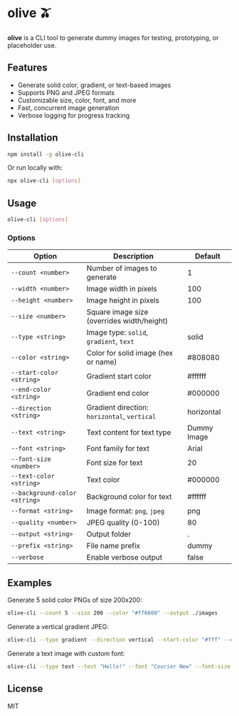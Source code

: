 # olive 🫒

**olive** is a CLI tool to generate dummy images for testing, prototyping, or placeholder use.

## Features

- Generate solid color, gradient, or text-based images
- Supports PNG and JPEG formats
- Customizable size, color, font, and more
- Fast, concurrent image generation
- Verbose logging for progress tracking

## Installation

```sh
npm install -g olive-cli
```

Or run locally with:

```sh
npx olive-cli [options]
```

## Usage

```sh
olive-cli [options]
```

### Options

| Option                        | Description                                  | Default     |
| ----------------------------- | -------------------------------------------- | ----------- |
| `--count <number>`            | Number of images to generate                 | 1           |
| `--width <number>`            | Image width in pixels                        | 100         |
| `--height <number>`           | Image height in pixels                       | 100         |
| `--size <number>`             | Square image size (overrides width/height)   |             |
| `--type <string>`             | Image type: `solid`, `gradient`, `text`      | solid       |
| `--color <string>`            | Color for solid image (hex or name)          | #808080     |
| `--start-color <string>`      | Gradient start color                         | #ffffff     |
| `--end-color <string>`        | Gradient end color                           | #000000     |
| `--direction <string>`        | Gradient direction: `horizontal`, `vertical` | horizontal  |
| `--text <string>`             | Text content for text type                   | Dummy Image |
| `--font <string>`             | Font family for text                         | Arial       |
| `--font-size <number>`        | Font size for text                           | 20          |
| `--text-color <string>`       | Text color                                   | #000000     |
| `--background-color <string>` | Background color for text                    | #ffffff     |
| `--format <string>`           | Image format: `png`, `jpeg`                  | png         |
| `--quality <number>`          | JPEG quality (0-100)                         | 80          |
| `--output <string>`           | Output folder                                | .           |
| `--prefix <string>`           | File name prefix                             | dummy       |
| `--verbose`                   | Enable verbose output                        | false       |

## Examples

Generate 5 solid color PNGs of size 200x200:

```sh
olive-cli --count 5 --size 200 --color "#ff6600" --output ./images
```

Generate a vertical gradient JPEG:

```sh
olive-cli --type gradient --direction vertical --start-color "#fff" --end-color "#333" --format jpeg --output ./gradients
```

Generate a text image with custom font:

```sh
olive-cli --type text --text "Hello!" --font "Courier New" --font-size 32 --background-color "#222" --text-color "#fff"
```

## License

MIT

